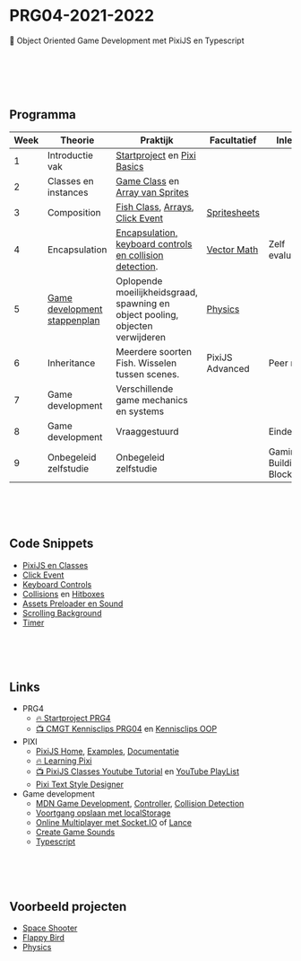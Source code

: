 # PRG04-2021-2022

👾 Object Oriented Game Development met PixiJS en Typescript

<br>
<br>
<br>
<br>

## Programma

| Week | Theorie | Praktijk | Facultatief | Inleveren |
|------|---------|----------|-----------------|------|
| 1 | Introductie vak | [Startproject](./week1/week1-setup.md) en [Pixi Basics](./week1/week1-pixi.md) | |
| 2 | Classes en instances | [Game Class](./week2/week2-pixi-game.md) en [Array van Sprites](./week2/week2-pixi-sprites.md) |  |
| 3 | Composition | [Fish Class](./week3/week3-pixi-oop.md), [Arrays](./week3/week3-arrays.md), [Click Event](./week3/week3-click.md) | [Spritesheets](./facultatief/spritesheet.md) | |
| 4 | Encapsulation | [Encapsulation, keyboard controls en collision detection](./week4/week4.md).  | [Vector Math](./facultatief/vector.md) | Zelf evaluatie |
| 5 | [Game development stappenplan](./week5/stappenplan-breakout.pdf) | Oplopende moeilijkheidsgraad, spawning en object pooling, objecten verwijderen | [Physics](https://github.com/KokoDoko/piximatters) | |
| 6 | Inheritance | Meerdere soorten Fish. Wisselen tussen scenes. | PixiJS Advanced | Peer review |
| 7 | Game development | Verschillende game mechanics en systems | | |
| 8 | Game development | Vraaggestuurd | | Eindevaluatie |
| 9 | Onbegeleid zelfstudie | Onbegeleid zelfstudie | | Gaming Building Block |



<br>
<br>
<br>

## Code Snippets

- [PixiJS en Classes](./snippets/pixi-oop.md)
- [Click Event](./snippets/clickable.md)
- [Keyboard Controls](./snippets/keyboard.md)
- [Collisions](./snippets/collision.md) en [Hitboxes](./snippets/hitbox.md)
- [Assets Preloader en Sound](./snippets/preloader.md)
- [Scrolling Background](./snippets/scrolling.md)
- [Timer](./snippets/timer.md)

<br>
<br>
<br>

## Links

- PRG4
    - [🔥 Startproject PRG4](https://github.com/HR-CMGT/PRG04-2021-2022-startproject) 
    - [📺 CMGT Kennisclips PRG04](https://youtube.com/playlist?list=PLR6AYAQ1L71HhLPjh2dsiHxadz9qCRNWn) en [Kennisclips OOP](https://youtube.com/playlist?list=PLR6AYAQ1L71H_VxwqRYCWciTbYICPaJMQ)
- PIXI
    - [PixiJS Home](https://pixijs.com), [Examples](https://pixijs.io/examples/), [Documentatie](https://api.pixijs.io)
    - [🔥 Learning Pixi](https://github.com/kittykatattack/learningPixi)
    - [📺 PixiJS Classes Youtube Tutorial](https://www.youtube.com/watch?v=NG5qxx9Ij6Q) en [YouTube PlayList](https://www.youtube.com/playlist?list=PLapEGS8XnriPHDDbtUFnoY4M17jITNIGh)
    - [Pixi Text Style Designer](https://pixijs.io/pixi-text-style/#)
- Game development
    - [MDN Game Development](https://developer.mozilla.org/en-US/docs/Games), [Controller](https://developer.mozilla.org/en-US/docs/Web/API/Gamepad_API), [Collision Detection](https://developer.mozilla.org/en-US/docs/Games/Techniques/2D_collision_detection)
    - [Voortgang opslaan met localStorage](https://developer.mozilla.org/en-US/docs/Web/API/Window/localStorage)
    - [Online Multiplayer met Socket.IO](https://socket.io) of [Lance](https://lance-gg.github.io)
    - [Create Game Sounds](https://sfxr.me)
    - [Typescript](https://www.typescriptlang.org)




<br>
<br>
<br>

## Voorbeeld projecten

- [Space Shooter](https://github.com/KokoDoko/pixidust)
- [Flappy Bird](https://github.com/KokoDoko/pixibird.git)
- [Physics](https://github.com/KokoDoko/piximatters)
